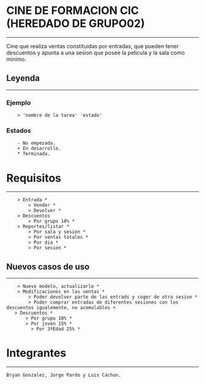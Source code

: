 # CINE DE FORMACION CIC (HEREDADO DE GRUPO02)
---
Cine que realiza ventas constituidas por entradas, que pueden tener descuentos y apunta a una sesion que 
	posee la pelicula y la sala como minimo.

## Leyenda
---

### Ejemplo
		> 'nombre de la tarea' 'estado'
	
### Estados 
		- No empezada.
		+ En desarrollo.
		* Terminada.

# Requisitos
---
		> Entrada *
			> Vender *
			> Devolver *
		> Descuentos
			> Por grupo 10% *
		> Reportes/listar *
			> Por sala y sesion *
			> Por ventas totales *
			> Por dia *
			> Por sesion *

## Nuevos casos de uso
---
		> Nuevo modelo, actualizarlo *
		> Modificaciones en las ventas *
			> Poder devolver parte de las entrads y coger de otra sesion *
			> Poder comprar entradas de diferentes sesiones con los descuentos igualemente, no acomulables +
	   > Descuentos *
           > Por grupo 10% *
           > Por joven 15% *
			 > Por 3ªEdad 25% *
 
# Integrantes
---
	Bryan Gonzalez, Jorge Pardo y Luis Cachon.
